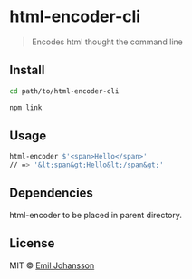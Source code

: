 # html-encoder-cli

> Encodes html thought the command line

## Install

```sh
cd path/to/html-encoder-cli
```

```sh
npm link
```

## Usage

```sh
html-encoder $'<span>Hello</span>'
// => '&lt;span&gt;Hello&lt;/span&gt;'
```

## Dependencies

html-encoder to be placed in parent directory.

## License

MIT © [Emil Johansson](http://emiljohansson.se)
